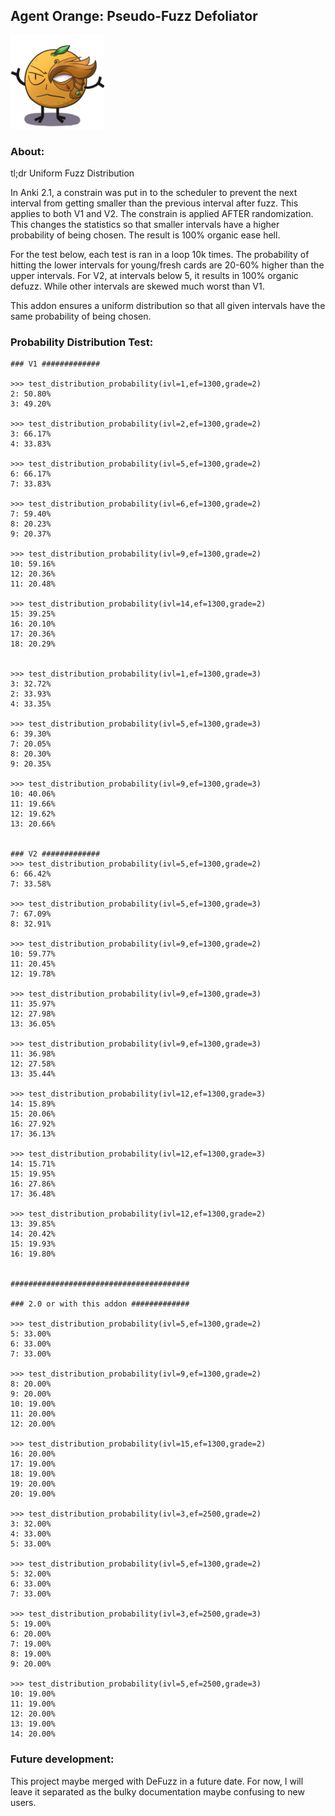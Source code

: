 ## Agent Orange: Pseudo-Fuzz Defoliator

<img src="https://github.com/lovac42/AgentOrange/blob/master/screenshots/orange.jpg?raw=true">  

### About:
tl;dr Uniform Fuzz Distribution

In Anki 2.1, a constrain was put in to the scheduler to prevent the next interval from getting smaller than the previous interval after fuzz. This applies to both V1 and V2. The constrain is applied AFTER randomization. This changes the statistics so that smaller intervals have a higher probability of being chosen. The result is 100% organic ease hell.

For the test below, each test is ran in a loop 10k times. The probability of hitting the lower intervals for young/fresh cards are 20-60% higher than the upper intervals. For V2, at intervals below 5, it results in 100% organic defuzz. While other intervals are skewed much worst than V1.

This addon ensures a uniform distribution so that all given intervals have the same probability of being chosen.


### Probability Distribution Test:

```
### V1 #############

>>> test_distribution_probability(ivl=1,ef=1300,grade=2)
2: 50.80%
3: 49.20%

>>> test_distribution_probability(ivl=2,ef=1300,grade=2)
3: 66.17%
4: 33.83%

>>> test_distribution_probability(ivl=5,ef=1300,grade=2)
6: 66.17%
7: 33.83%

>>> test_distribution_probability(ivl=6,ef=1300,grade=2)
7: 59.40%
8: 20.23%
9: 20.37%

>>> test_distribution_probability(ivl=9,ef=1300,grade=2)
10: 59.16%
12: 20.36%
11: 20.48%

>>> test_distribution_probability(ivl=14,ef=1300,grade=2)
15: 39.25%
16: 20.10%
17: 20.36%
18: 20.29%


>>> test_distribution_probability(ivl=1,ef=1300,grade=3)
3: 32.72%
2: 33.93%
4: 33.35%

>>> test_distribution_probability(ivl=5,ef=1300,grade=3)
6: 39.30%
7: 20.05%
8: 20.30%
9: 20.35%

>>> test_distribution_probability(ivl=9,ef=1300,grade=3)
10: 40.06%
11: 19.66%
12: 19.62%
13: 20.66%


### V2 #############
>>> test_distribution_probability(ivl=5,ef=1300,grade=2)
6: 66.42%
7: 33.58%

>>> test_distribution_probability(ivl=5,ef=1300,grade=3)
7: 67.09%
8: 32.91%

>>> test_distribution_probability(ivl=9,ef=1300,grade=2)
10: 59.77%
11: 20.45%
12: 19.78%

>>> test_distribution_probability(ivl=9,ef=1300,grade=3)
11: 35.97%
12: 27.98%
13: 36.05%

>>> test_distribution_probability(ivl=9,ef=1300,grade=3)
11: 36.98%
12: 27.58%
13: 35.44%

>>> test_distribution_probability(ivl=12,ef=1300,grade=3)
14: 15.89%
15: 20.06%
16: 27.92%
17: 36.13%

>>> test_distribution_probability(ivl=12,ef=1300,grade=3)
14: 15.71%
15: 19.95%
16: 27.86%
17: 36.48%

>>> test_distribution_probability(ivl=12,ef=1300,grade=2)
13: 39.85%
14: 20.42%
15: 19.93%
16: 19.80%


########################################

### 2.0 or with this addon #############

>>> test_distribution_probability(ivl=5,ef=1300,grade=2)
5: 33.00%
6: 33.00%
7: 33.00%

>>> test_distribution_probability(ivl=9,ef=1300,grade=2)
8: 20.00%
9: 20.00%
10: 19.00%
11: 20.00%
12: 20.00%

>>> test_distribution_probability(ivl=15,ef=1300,grade=2)
16: 20.00%
17: 19.00%
18: 19.00%
19: 20.00%
20: 19.00%

>>> test_distribution_probability(ivl=3,ef=2500,grade=2)
3: 32.00%
4: 33.00%
5: 33.00%

>>> test_distribution_probability(ivl=5,ef=1300,grade=2)
5: 32.00%
6: 33.00%
7: 33.00%

>>> test_distribution_probability(ivl=3,ef=2500,grade=3)
5: 19.00%
6: 20.00%
7: 19.00%
8: 19.00%
9: 20.00%

>>> test_distribution_probability(ivl=5,ef=2500,grade=3)
10: 19.00%
11: 19.00%
12: 20.00%
13: 19.00%
14: 20.00%

```

### Future development:
This project maybe merged with DeFuzz in a future date. For now, I will leave it separated as the bulky documentation maybe confusing to new users.
